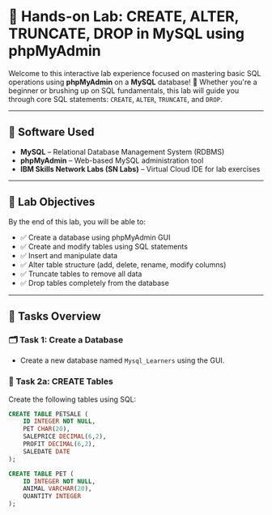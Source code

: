 # 🐬 Hands-on Lab: CREATE, ALTER, TRUNCATE, DROP in MySQL using phpMyAdmin

Welcome to this interactive lab experience focused on mastering basic SQL operations using **phpMyAdmin** on a **MySQL** database! 🚀 Whether you're a beginner or brushing up on SQL fundamentals, this lab will guide you through core SQL statements: `CREATE`, `ALTER`, `TRUNCATE`, and `DROP`.

---

## 🔧 Software Used

- **MySQL** – Relational Database Management System (RDBMS)
- **phpMyAdmin** – Web-based MySQL administration tool
- **IBM Skills Network Labs (SN Labs)** – Virtual Cloud IDE for lab exercises

---

## 🎯 Lab Objectives

By the end of this lab, you will be able to:

- ✅ Create a database using phpMyAdmin GUI  
- ✅ Create and modify tables using SQL statements  
- ✅ Insert and manipulate data  
- ✅ Alter table structure (add, delete, rename, modify columns)  
- ✅ Truncate tables to remove all data  
- ✅ Drop tables completely from the database  

---

## 📌 Tasks Overview

### 🗂️ Task 1: Create a Database

- Create a new database named `Mysql_Learners` using the GUI.

### 📝 Task 2a: CREATE Tables

Create the following tables using SQL:

```sql
CREATE TABLE PETSALE (
    ID INTEGER NOT NULL,
    PET CHAR(20),
    SALEPRICE DECIMAL(6,2),
    PROFIT DECIMAL(6,2),
    SALEDATE DATE
);

CREATE TABLE PET (
    ID INTEGER NOT NULL,
    ANIMAL VARCHAR(20),
    QUANTITY INTEGER
);
